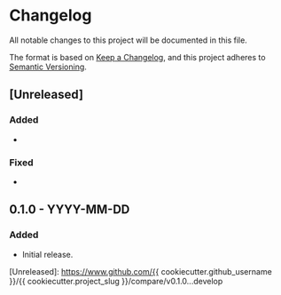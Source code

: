 # Changelog
All notable changes to this project will be documented in this file.

The format is based on [Keep a Changelog](https://keepachangelog.com/en/1.0.0/),
and this project adheres to [Semantic Versioning](https://semver.org/spec/v2.0.0.html).

## [Unreleased]
### Added
- <insert-features-not-in-a-release-yet>
### Fixed
- <insert-bugs-fixed-not-in-a-release-yet>

## 0.1.0 - YYYY-MM-DD
### Added
- Initial release.

[Unreleased]: https://www.github.com/{{ cookiecutter.github_username }}/{{ cookiecutter.project_slug }}/compare/v0.1.0...develop
